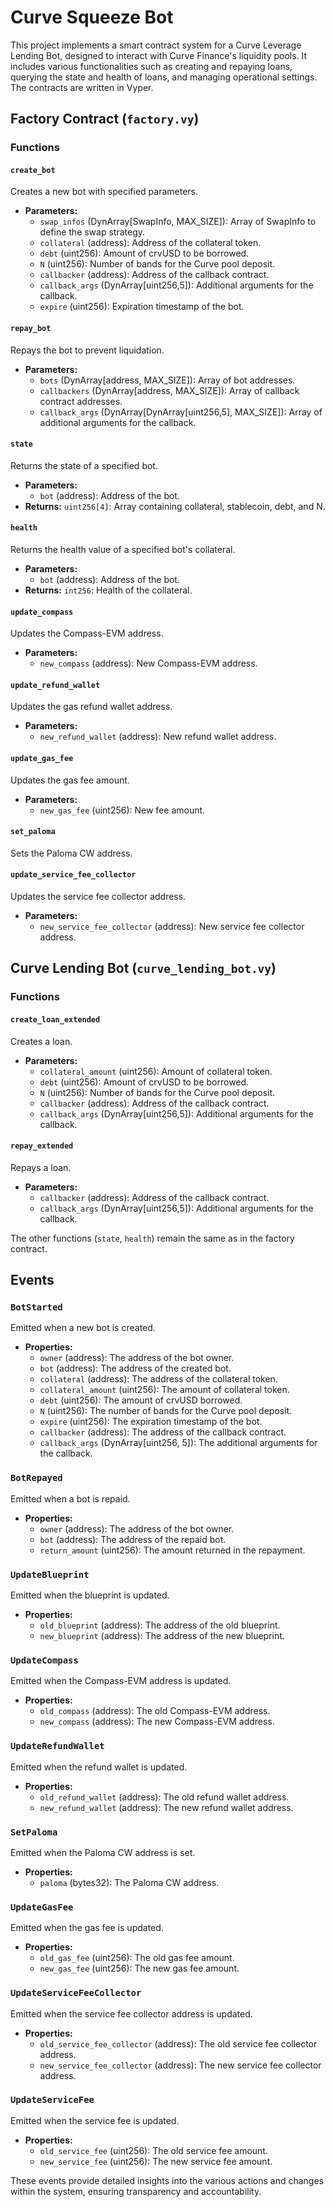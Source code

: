 # Curve Squeeze Bot

This project implements a smart contract system for a Curve Leverage Lending Bot, designed to interact with Curve Finance's liquidity pools. It includes various functionalities such as creating and repaying loans, querying the state and health of loans, and managing operational settings. The contracts are written in Vyper.

## Factory Contract (`factory.vy`)

### Functions

#### `create_bot`
Creates a new bot with specified parameters.

- **Parameters:**
  - `swap_infos` (DynArray[SwapInfo, MAX_SIZE]): Array of SwapInfo to define the swap strategy.
  - `collateral` (address): Address of the collateral token.
  - `debt` (uint256): Amount of crvUSD to be borrowed.
  - `N` (uint256): Number of bands for the Curve pool deposit.
  - `callbacker` (address): Address of the callback contract.
  - `callback_args` (DynArray[uint256,5]): Additional arguments for the callback.
  - `expire` (uint256): Expiration timestamp of the bot.

#### `repay_bot`
Repays the bot to prevent liquidation.

- **Parameters:**
  - `bots` (DynArray[address, MAX_SIZE]): Array of bot addresses.
  - `callbackers` (DynArray[address, MAX_SIZE]): Array of callback contract addresses.
  - `callback_args` (DynArray[DynArray[uint256,5], MAX_SIZE]): Array of additional arguments for the callback.

#### `state`
Returns the state of a specified bot.

- **Parameters:**
  - `bot` (address): Address of the bot.
- **Returns:** `uint256[4]`: Array containing collateral, stablecoin, debt, and N.

#### `health`
Returns the health value of a specified bot's collateral.

- **Parameters:**
  - `bot` (address): Address of the bot.
- **Returns:** `int256`: Health of the collateral.

#### `update_compass`
Updates the Compass-EVM address.

- **Parameters:**
  - `new_compass` (address): New Compass-EVM address.

#### `update_refund_wallet`
Updates the gas refund wallet address.

- **Parameters:**
  - `new_refund_wallet` (address): New refund wallet address.

#### `update_gas_fee`
Updates the gas fee amount.

- **Parameters:**
  - `new_gas_fee` (uint256): New fee amount.

#### `set_paloma`
Sets the Paloma CW address.

#### `update_service_fee_collector`
Updates the service fee collector address.

- **Parameters:**
  - `new_service_fee_collector` (address): New service fee collector address.

## Curve Lending Bot (`curve_lending_bot.vy`)

### Functions

#### `create_loan_extended`
Creates a loan.

- **Parameters:**
  - `collateral_amount` (uint256): Amount of collateral token.
  - `debt` (uint256): Amount of crvUSD to be borrowed.
  - `N` (uint256): Number of bands for the Curve pool deposit.
  - `callbacker` (address): Address of the callback contract.
  - `callback_args` (DynArray[uint256,5]): Additional arguments for the callback.

#### `repay_extended`
Repays a loan.

- **Parameters:**
  - `callbacker` (address): Address of the callback contract.
  - `callback_args` (DynArray[uint256,5]): Additional arguments for the callback.

The other functions (`state`, `health`) remain the same as in the factory contract.


## Events

### `BotStarted`
Emitted when a new bot is created.
- **Properties:**
  - `owner` (address): The address of the bot owner.
  - `bot` (address): The address of the created bot.
  - `collateral` (address): The address of the collateral token.
  - `collateral_amount` (uint256): The amount of collateral token.
  - `debt` (uint256): The amount of crvUSD borrowed.
  - `N` (uint256): The number of bands for the Curve pool deposit.
  - `expire` (uint256): The expiration timestamp of the bot.
  - `callbacker` (address): The address of the callback contract.
  - `callback_args` (DynArray[uint256, 5]): The additional arguments for the callback.

### `BotRepayed`
Emitted when a bot is repaid.
- **Properties:**
  - `owner` (address): The address of the bot owner.
  - `bot` (address): The address of the repaid bot.
  - `return_amount` (uint256): The amount returned in the repayment.

### `UpdateBlueprint`
Emitted when the blueprint is updated.
- **Properties:**
  - `old_blueprint` (address): The address of the old blueprint.
  - `new_blueprint` (address): The address of the new blueprint.

### `UpdateCompass`
Emitted when the Compass-EVM address is updated.
- **Properties:**
  - `old_compass` (address): The old Compass-EVM address.
  - `new_compass` (address): The new Compass-EVM address.

### `UpdateRefundWallet`
Emitted when the refund wallet is updated.
- **Properties:**
  - `old_refund_wallet` (address): The old refund wallet address.
  - `new_refund_wallet` (address): The new refund wallet address.

### `SetPaloma`
Emitted when the Paloma CW address is set.
- **Properties:**
  - `paloma` (bytes32): The Paloma CW address.

### `UpdateGasFee`
Emitted when the gas fee is updated.
- **Properties:**
  - `old_gas_fee` (uint256): The old gas fee amount.
  - `new_gas_fee` (uint256): The new gas fee amount.

### `UpdateServiceFeeCollector`
Emitted when the service fee collector address is updated.
- **Properties:**
  - `old_service_fee_collector` (address): The old service fee collector address.
  - `new_service_fee_collector` (address): The new service fee collector address.

### `UpdateServiceFee`
Emitted when the service fee is updated.
- **Properties:**
  - `old_service_fee` (uint256): The old service fee amount.
  - `new_service_fee` (uint256): The new service fee amount.

These events provide detailed insights into the various actions and changes within the system, ensuring transparency and accountability.

